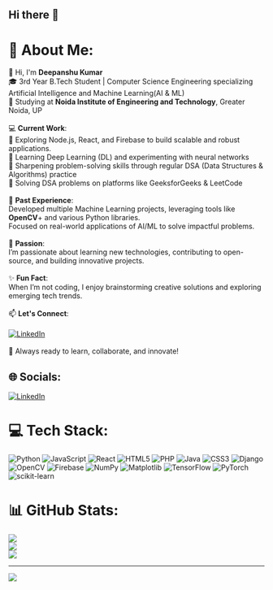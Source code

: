 ## Hi there 👋

<!--
**DeepuKr0315/DeepuKr0315** is a ✨ _special_ ✨ repository because its `README.md` (this file) appears on your GitHub profile.

Here are some ideas to get you started:

- 🔭 I’m currently working on ...
- 🌱 I’m currently learning ...
- 👯 I’m looking to collaborate on ...
- 🤔 I’m looking for help with ...
- 💬 Ask me about ...
- 📫 How to reach me: ...
- 😄 Pronouns: ...
- ⚡ Fun fact: ...
-->
# 💫 About Me:
👋 Hi, I'm **Deepanshu Kumar**<br>🎓 3rd Year B.Tech Student | Computer Science Engineering specializing Artificial Intelligence and Machine Learning(AI & ML)<br>🏫 Studying at **Noida Institute of Engineering and Technology**, Greater Noida, UP<br><br>💻 **Current Work**:<br>🌟 Exploring Node.js, React, and Firebase to build scalable and robust applications.<br>🧠 Learning Deep Learning (DL) and experimenting with neural networks<br>🧩 Sharpening problem-solving skills through regular DSA (Data Structures & Algorithms) practice<br>📘 Solving DSA problems on platforms like GeeksforGeeks & LeetCode<br><br>🤖 **Past Experience**:<br>Developed multiple Machine Learning projects, leveraging tools like **OpenCV**+ and various Python libraries.<br>Focused on real-world applications of AI/ML to solve impactful problems.<br><br>🌱 **Passion**:<br>I’m passionate about learning new technologies, contributing to open-source, and building innovative projects.<br><br>✨ **Fun Fact**:<br>When I’m not coding, I enjoy brainstorming creative solutions and exploring emerging tech trends.<br><br>📫 **Let's Connect**:<br><br>[![LinkedIn](https://img.shields.io/badge/LinkedIn-%230077B5.svg?logo=linkedin&logoColor=white)](https://www.linkedin.com/in/deepanshu-kr/)<br><br>🚀 Always ready to learn, collaborate, and innovate!


## 🌐 **Socials**:
[![LinkedIn](https://img.shields.io/badge/LinkedIn-%230077B5.svg?logo=linkedin&logoColor=white)](https://www.linkedin.com/in/deepanshu-kr/)

# 💻 **Tech Stack**:
![Python](https://img.shields.io/badge/python-3670A0?style=for-the-badge&logo=python&logoColor=ffdd54) ![JavaScript](https://img.shields.io/badge/javascript-%23323330.svg?style=for-the-badge&logo=javascript&logoColor=%23F7DF1E) ![React](https://img.shields.io/badge/react-%2320232a.svg?style=for-the-badge&logo=react&logoColor=%2361DAFB) ![HTML5](https://img.shields.io/badge/html5-%23E34F26.svg?style=for-the-badge&logo=html5&logoColor=white) ![PHP](https://img.shields.io/badge/php-%23777BB4.svg?style=for-the-badge&logo=php&logoColor=white) ![Java](https://img.shields.io/badge/java-%23ED8B00.svg?style=for-the-badge&logo=openjdk&logoColor=white) ![CSS3](https://img.shields.io/badge/css3-%231572B6.svg?style=for-the-badge&logo=css3&logoColor=white) ![Django](https://img.shields.io/badge/django-%23092E20.svg?style=for-the-badge&logo=django&logoColor=white) ![OpenCV](https://img.shields.io/badge/opencv-%23white.svg?style=for-the-badge&logo=opencv&logoColor=white) ![Firebase](https://img.shields.io/badge/firebase-a08021?style=for-the-badge&logo=firebase&logoColor=ffcd34) ![NumPy](https://img.shields.io/badge/numpy-%23013243.svg?style=for-the-badge&logo=numpy&logoColor=white) ![Matplotlib](https://img.shields.io/badge/Matplotlib-%23ffffff.svg?style=for-the-badge&logo=Matplotlib&logoColor=black) ![TensorFlow](https://img.shields.io/badge/TensorFlow-%23FF6F00.svg?style=for-the-badge&logo=TensorFlow&logoColor=white) ![PyTorch](https://img.shields.io/badge/PyTorch-%23EE4C2C.svg?style=for-the-badge&logo=PyTorch&logoColor=white) ![scikit-learn](https://img.shields.io/badge/scikit--learn-%23F7931E.svg?style=for-the-badge&logo=scikit-learn&logoColor=white)
# 📊 **GitHub Stats**:
![](https://github-readme-stats.vercel.app/api?username=DeepuKr0315&theme=radical&hide_border=false&include_all_commits=false&count_private=false)<br/>
![](https://github-readme-streak-stats.herokuapp.com/?user=DeepuKr0315&theme=radical&hide_border=false)<br/>
![](https://github-readme-stats.vercel.app/api/top-langs/?username=DeepuKr0315&theme=radical&hide_border=false&include_all_commits=false&count_private=false&layout=compact)

---
[![](https://visitcount.itsvg.in/api?id=DeepuKr0315&icon=0&color=0)](https://visitcount.itsvg.in)

<!-- Proudly created with GPRM ( https://gprm.itsvg.in ) -->
